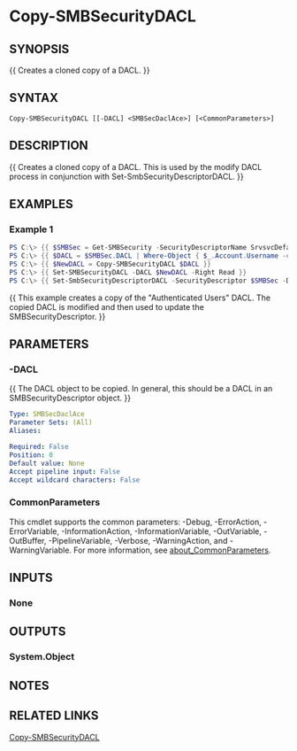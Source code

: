 ﻿---
external help file: SMBSecurity-help.xml
Module Name: SMBSecurity
online version:
schema: 2.0.0
---

# Copy-SMBSecurityDACL

## SYNOPSIS
{{ Creates a cloned copy of a DACL. }}

## SYNTAX

```
Copy-SMBSecurityDACL [[-DACL] <SMBSecDaclAce>] [<CommonParameters>]
```

## DESCRIPTION
{{ Creates a cloned copy of a DACL. This is used by the modify DACL process in conjunction with  Set-SmbSecurityDescriptorDACL. }}

## EXAMPLES

### Example 1
```powershell
PS C:\> {{ $SMBSec = Get-SMBSecurity -SecurityDescriptorName SrvsvcDefaultShareInfo }}
PS C:\> {{ $DACL = $SMBSec.DACL | Where-Object { $_.Account.Username -eq "Authenticated Users" } }}
PS C:\> {{ $NewDACL = Copy-SMBSecurityDACL $DACL }}
PS C:\> {{ Set-SMBSecurityDACL -DACL $NewDACL -Right Read }}
PS C:\> {{ Set-SmbSecurityDescriptorDACL -SecurityDescriptor $SMBSec -DACL $DACL -NewDACl $NewDACL }}
```

{{ This example creates a copy of the "Authenticated Users" DACL. The copied DACL is modified and then used to update the SMBSecurityDescriptor. }}

## PARAMETERS

### -DACL
{{ The DACL object to be copied. In general, this should be a DACL in an SMBSecurityDescriptor object. }}

```yaml
Type: SMBSecDaclAce
Parameter Sets: (All)
Aliases:

Required: False
Position: 0
Default value: None
Accept pipeline input: False
Accept wildcard characters: False
```

### CommonParameters
This cmdlet supports the common parameters: -Debug, -ErrorAction, -ErrorVariable, -InformationAction, -InformationVariable, -OutVariable, -OutBuffer, -PipelineVariable, -Verbose, -WarningAction, and -WarningVariable. For more information, see [about_CommonParameters](http://go.microsoft.com/fwlink/?LinkID=113216).

## INPUTS

### None

## OUTPUTS

### System.Object
## NOTES

## RELATED LINKS

[Copy-SMBSecurityDACL](https://github.com/microsoft/SMBSecurity/wiki/Copy%E2%80%90SMBSecurityDACL)